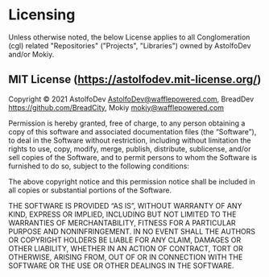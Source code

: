 # Licensing

Unless otherwise noted, the below License applies to all Conglomeration (cgl) related "Repositories" ("Projects", "Libraries") owned by AstolfoDev and/or Mokiy.

## MIT License (<https://astolfodev.mit-license.org/>)

Copyright © 2021 AstolfoDev <AstolfoDev@wafflepowered.com>, BreadDev <https://github.com/BreadCity>, Mokiy <mokiy@wafflepowered.com>

Permission is hereby granted, free of charge, to any person obtaining a copy of this software and associated documentation files (the “Software”), to deal in the Software without restriction, including without limitation the rights to use, copy, modify, merge, publish, distribute, sublicense, and/or sell copies of the Software, and to permit persons to whom the Software is furnished to do so, subject to the following conditions:

The above copyright notice and this permission notice shall be included in all copies or substantial portions of the Software.

THE SOFTWARE IS PROVIDED “AS IS”, WITHOUT WARRANTY OF ANY KIND, EXPRESS OR IMPLIED, INCLUDING BUT NOT LIMITED TO THE WARRANTIES OF MERCHANTABILITY, FITNESS FOR A PARTICULAR PURPOSE AND NONINFRINGEMENT. IN NO EVENT SHALL THE AUTHORS OR COPYRIGHT HOLDERS BE LIABLE FOR ANY CLAIM, DAMAGES OR OTHER LIABILITY, WHETHER IN AN ACTION OF CONTRACT, TORT OR OTHERWISE, ARISING FROM, OUT OF OR IN CONNECTION WITH THE SOFTWARE OR THE USE OR OTHER DEALINGS IN THE SOFTWARE.
